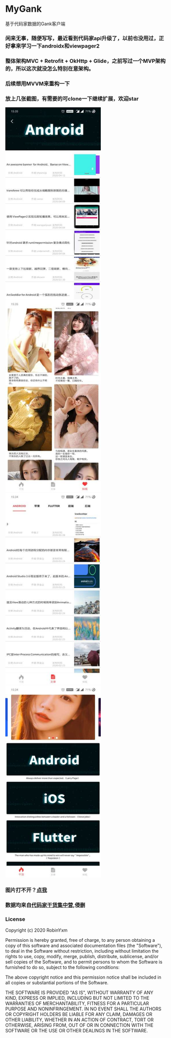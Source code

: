 # MyGank
基于代码家数据的Gank客户端

### 闲来无事，随便写写，最近看到代码家api升级了，以前也没用过，正好拿来学习一下androidx和viewpager2
### 整体架构MVC + Retrofit + OkHttp + Glide，之前写过一个MVP架构的，所以这次就没怎么特别在意架构。
### 后续想用MVVM来重构一下
### 放上几张截图，有需要的可clone一下继续扩展，欢迎star
<img src="https://github.com/yxmFromTheMoon/MyGank/blob/master/screenshot/screenshot1.jpg" width="300" height="600" alt="干货详情页">  <img src="https://github.com/yxmFromTheMoon/MyGank/blob/master/screenshot/screenshot2.jpg" width="300" height="600" alt="妹纸">
<img src="https://github.com/yxmFromTheMoon/MyGank/blob/master/screenshot/screenshot3.jpg" width="300" height="600" alt="文章">  <img src="https://github.com/yxmFromTheMoon/MyGank/blob/master/screenshot/screenshot4.jpg" width="300" height="600" alt="干货首页">
### 图片打不开？[点我](https://blog.csdn.net/qq_37029648/article/details/105491459)
### 数据均来自[代码家干货集中营](https://gank.io/api),侵删

### License

Copyright (c) 2020 RobinYxm

Permission is hereby granted, free of charge, to any person obtaining a copy
of this software and associated documentation files (the "Software"), to deal
in the Software without restriction, including without limitation the rights
to use, copy, modify, merge, publish, distribute, sublicense, and/or sell
copies of the Software, and to permit persons to whom the Software is
furnished to do so, subject to the following conditions:

The above copyright notice and this permission notice shall be included in all
copies or substantial portions of the Software.

THE SOFTWARE IS PROVIDED "AS IS", WITHOUT WARRANTY OF ANY KIND, EXPRESS OR
IMPLIED, INCLUDING BUT NOT LIMITED TO THE WARRANTIES OF MERCHANTABILITY,
FITNESS FOR A PARTICULAR PURPOSE AND NONINFRINGEMENT. IN NO EVENT SHALL THE
AUTHORS OR COPYRIGHT HOLDERS BE LIABLE FOR ANY CLAIM, DAMAGES OR OTHER
LIABILITY, WHETHER IN AN ACTION OF CONTRACT, TORT OR OTHERWISE, ARISING FROM,
OUT OF OR IN CONNECTION WITH THE SOFTWARE OR THE USE OR OTHER DEALINGS IN THE
SOFTWARE.
